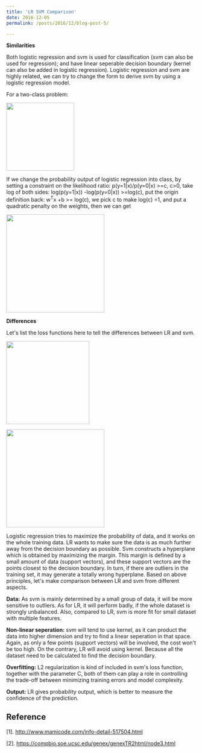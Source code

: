 ```yaml
---
title: 'LR SVM Comparison'
date: 2016-12-05
permalink: /posts/2016/12/blog-post-5/

---
```


**Similarities**

Both logistic regression and svm is used for classification (svm can also be used for regression); and have linear seperable decision boundary (kernel can also be added in logistic regression). 
Logistic regression and svm are highly related, we can try to change the form to derive svm by using a logistic regression model.

For a two-class problem:

<p float="left"><img src="/JC/images/lgsvm1.png" width="180" /></p>
If we change the probability output of logistic regression into class, by setting a constraint on the likelihood ratio: p(y=1|x)/p(y=0|x) >=c, c>0, take log of both sides: log(p(y=1|x)) -log(p(y=0|x)) >=log(c), put the origin definition back: w<sup>T</sup>x +b >= log(c), we pick c to make log(c) =1, and put a quadratic penalty on the weights, then we can get


<p float="left"><img src="/JC/images/lgsvm2.png" width="260" /></p>

**Differences**

Let's list the loss functions here to tell the differences between LR and svm.
<p float="left"><img src="/JC/images/lg9.png" width="220" /></p>
<p float="left"><img src="/JC/images/svm_formula10.png" width="260" /></p>

Logistic regression tries to maximize the probability of data, and it works on the whole training data. LR wants to make sure the data is as much further away from the decision boundary as possible. Svm constructs a hyperplane which is obtained by maximizing the margin. This margin is defined by a small amount of data (support vectors), and these support vectors are the points closest to the decision boundary. In turn, if there are outliers in the training set, it may generate a totally wrong hyperplane. 
Based on above principles, let's make comparison between LR and svm from different aspects.

**Data:** As svm is mainly determined by a small group of data, it will be more sensitive to outliers. As for LR, it will perform badly, if the whole dataset is strongly unbalanced. Also, compared to LR, svm is more fit for small dataset with multiple features.

**Non-linear seperation:** svm will tend to use kernel, as it can product the data into higher dimension and try to find a linear seperation in that space. Again, as only a few points (support vectors) will be involved, the cost won't be too high. On the contrary, LR will avoid using kernel. Because all the dataset need to be calculated to find the decision boundary.

**Overfitting:** L2 regularization is kind of included in svm's loss function, together with the parameter C, both of them can play a role in controlling the trade-off between minimizing training errors and model complexity. 

**Output:** LR gives probability output, which is better to measure the confidence of the prediction.

Reference
------
[1]. http://www.mamicode.com/info-detail-517504.html

[2]. https://compbio.soe.ucsc.edu/genex/genexTR2html/node3.html





























